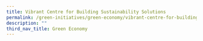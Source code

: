 ```yaml
---
title: Vibrant Centre for Building Sustainability Solutions
permalink: /green-initiatives/green-economy/vibrant-centre-for-building-sustainability-solutions/
description: ""
third_nav_title: Green Economy
---
```

